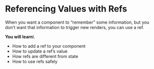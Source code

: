 # Referencing Values with Refs
When you want a component to “remember” some information, but you don’t want that information to trigger new renders, you can use a ref.

**You will learn**\
- How to add a ref to your component
- How to update a ref’s value
- How refs are different from state
- How to use refs safely
